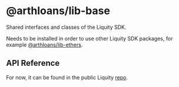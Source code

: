 # @arthloans/lib-base

Shared interfaces and classes of the Liquity SDK.

Needs to be installed in order to use other Liquity SDK packages, for example [@arthloans/lib-ethers](https://www.npmjs.com/package/@arthloans/lib-ethers).

## API Reference

For now, it can be found in the public Liquity [repo](https://github.com/liquity/liquity/blob/master/docs/sdk/lib-base.md).
